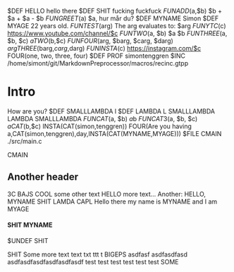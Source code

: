 $DEF HELLO                               hello there
$DEF SHIT                                fucking fuckfuck
$FUN ADD($a,$b)                          $b + $a + $a - $b
$FUN GREET($a)                           $a, hur mår du?
$DEF MYNAME                              Simon
$DEF MYAGE                               22 years old.
$FUN TEST($arg)                          The arg evaluates to: $arg
$FUN YTC($c)                             https://www.youtube.com/channel/$c
$FUN TWO($a, $b)                         $a $b
$FUN THREE($a, $b, $c)                   $a TWO($b,$c)
$FUN FOUR($arg, $barg, $carg, $darg)     $arg THREE($barg,$carg,$darg)
$FUN INSTA($c)                           https://instagram.com/$c FOUR(one, two, three, four)
$DEF PROF                                simontenggren
$INC /home/simont/git/MarkdownPreprocessor/macros/recinc.gtpp

# Intro
How are you?
$DEF SMALLLAMBDA                         l
$DEF LAMBDA                              L
SMALLLAMBDA LAMBDA SMALLLAMBDA
$FUN CAT($a, $b)                        $a$b
$FUN CAT3($a, $b, $c)                   $aCAT($b,$c)
INSTA(CAT(simon,tenggren))
FOUR(Are you having a,CAT(simon,tenggren),day,INSTA(CAT(MYNAME,MYAGE)))
$FILE CMAIN                            ./src/main.c

CMAIN

## Another header
3C
BAJS
COOL
some other text
HELLO
more text...
Another: HELLO, MYNAME
SHIT
LAMDA
CAPL
Hello there my name is MYNAME and I am MYAGE

#### SHIT MYNAME
$UNDEF SHIT

SHIT
Some more text
text
txt
ttt
t BIGEPS
asdfasf asdfasdfasd
asdfasdfasdfasdfasdfasdf
test
test
test
test
test
test
SOME
